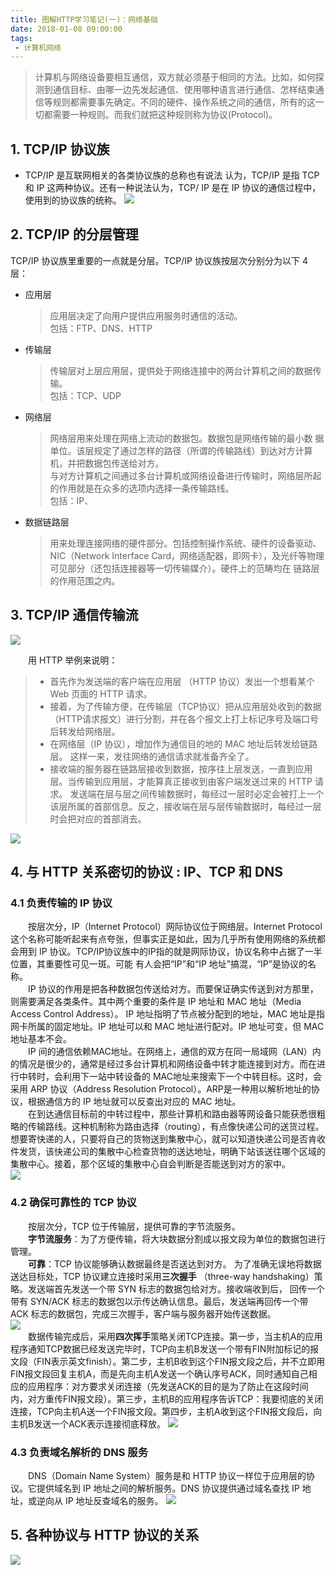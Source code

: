 ```yaml
---
title: 图解HTTP学习笔记(一)：网络基础
date: 2018-01-08 09:00:00
tags:
 - 计算机网络
---
```


>计算机与网络设备要相互通信，双方就必须基于相同的方法。比如，如何探测到通信目标、由哪一边先发起通信、使用哪种语言进行通信、怎样结束通信等规则都需要事先确定。不同的硬件、操作系统之间的通信，所有的这一切都需要一种规则。而我们就把这种规则称为协议(Protocol)。  

## 1. TCP/IP 协议族
* TCP/IP 是互联网相关的各类协议族的总称也有说法 认为，TCP/IP 是指 TCP 和 IP 这两种协议。还有一种说法认为，TCP/ IP 是在 IP 协议的通信过程中，使用到的协议族的统称。
![](http://img.yancongwen.cn/18-4-13/56154609.jpg)

## 2. TCP/IP 的分层管理 
TCP/IP 协议族里重要的一点就是分层。TCP/IP 协议族按层次分别分为以下 4 层：
- 应用层
    > 应用层决定了向用户提供应用服务时通信的活动。  
    包括：FTP、DNS、HTTP
- 传输层
    > 传输层对上层应用层，提供处于网络连接中的两台计算机之间的数据传输。    
    包括：TCP、UDP
- 网络层
    > 网络层用来处理在网络上流动的数据包。数据包是网络传输的最小数 据单位。该层规定了通过怎样的路径（所谓的传输路线）到达对方计算机，并把数据包传送给对方。        
    与对方计算机之间通过多台计算机或网络设备进行传输时，网络层所起的作用就是在众多的选项内选择一条传输路线。    
    包括：IP、
- 数据链路层
    > 用来处理连接网络的硬件部分。包括控制操作系统、硬件的设备驱动、NIC（Network Interface Card，网络适配器，即网卡），及光纤等物理可见部分（还包括连接器等一切传输媒介）。硬件上的范畴均在 链路层的作用范围之内。

## 3. TCP/IP 通信传输流
![](http://img.yancongwen.cn/18-4-13/34837843.jpg)

&emsp;&emsp;用 HTTP 举例来说明：
> - 首先作为发送端的客户端在应用层 （HTTP 协议）发出一个想看某个 Web 页面的 HTTP 请求。 
> - 接着，为了传输方便，在传输层（TCP协议）把从应用层处收到的数据（HTTP请求报文）进行分割，并在各个报文上打上标记序号及端口号后转发给网络层。
> - 在网络层（IP 协议），增加作为通信目的地的 MAC 地址后转发给链路层。 这样一来，发往网络的通信请求就准备齐全了。
> - 接收端的服务器在链路层接收到数据，按序往上层发送，一直到应用层。当传输到应用层，才能算真正接收到由客户端发送过来的 HTTP 请求。 发送端在层与层之间传输数据时，每经过一层时必定会被打上一个该层所属的首部信息。反之，接收端在层与层传输数据时，每经过一层 时会把对应的首部消去。 

![](http://img.yancongwen.cn/18-4-13/80112273.jpg)

## 4. 与 HTTP 关系密切的协议 : IP、TCP 和 DNS
### 4.1 负责传输的 IP 协议
&emsp;&emsp;按层次分，IP（Internet Protocol）网际协议位于网络层。Internet Protocol 这个名称可能听起来有点夸张，但事实正是如此，因为几乎所有使用网络的系统都会用到 IP 协议。TCP/IP协议族中的IP指的就是网际协议，协议名称中占据了一半位置，其重要性可见一斑。可能 有人会把“IP”和“IP 地址”搞混，“IP”是协议的名称。    
&emsp;&emsp;IP 协议的作用是把各种数据包传送给对方。而要保证确实传送到对方那里，则需要满足各类条件。其中两个重要的条件是 IP 地址和 MAC 地址（Media Access Control Address）。
IP 地址指明了节点被分配到的地址，MAC 地址是指网卡所属的固定地址。IP 地址可以和 MAC 地址进行配对。IP 地址可变，但 MAC 地址基本不会。  
&emsp;&emsp;IP 间的通信依赖MAC地址。在网络上，通信的双方在同一局域网（LAN）内的情况是很少的，通常是经过多台计算机和网络设备中转才能连接到对方。而在进行中转时，会利用下一站中转设备的 MAC地址来搜索下一个中转目标。这时，会采用 ARP 协议（Address Resolution Protocol）。ARP是一种用以解析地址的协议，根据通信方的 IP 地址就可以反查出对应的 MAC 地址。  
&emsp;&emsp;在到达通信目标前的中转过程中，那些计算机和路由器等网设备只能获悉很粗略的传输路线。这种机制称为路由选择（routing），有点像快递公司的送货过程。想要寄快递的人，只要将自己的货物送到集散中心，就可以知道快递公司是否肯收件发货，该快递公司的集散中心检查货物的送达地址，明确下站该送往哪个区域的集散中心。接着，那个区域的集散中心自会判断是否能送到对方的家中。    
![](http://img.yancongwen.cn/18-4-13/38544539.jpg)
### 4.2 确保可靠性的 TCP 协议 
&emsp;&emsp;按层次分，TCP 位于传输层，提供可靠的字节流服务。    
&emsp;&emsp;**字节流服务**：为了方便传输，将大块数据分割成以报文段为单位的数据包进行管理。    
&emsp;&emsp;**可靠**：TCP 协议能够确认数据最终是否送达到对方。
为了准确无误地将数据送达目标处，TCP 协议建立连接时采用**三次握手** （three-way handshaking）策略。发送端首先发送一个带 SYN 标志的数据包给对方。接收端收到后， 回传一个带有 SYN/ACK 标志的数据包以示传达确认信息。最后，发送端再回传一个带 ACK 标志的数据包，完成三次握手，客户端与服务器开始传送数据。  
![](http://img.yancongwen.cn/18-4-13/2720894.jpg)   
&emsp;&emsp;数据传输完成后，采用**四次挥手**策略关闭TCP连接。第一步，当主机A的应用程序通知TCP数据已经发送完毕时，TCP向主机B发送一个带有FIN附加标记的报文段（FIN表示英文finish）。第二步，主机B收到这个FIN报文段之后，并不立即用FIN报文段回复主机A，而是先向主机A发送一个确认序号ACK，同时通知自己相应的应用程序：对方要求关闭连接（先发送ACK的目的是为了防止在这段时间内，对方重传FIN报文段）。第三步，主机B的应用程序告诉TCP：我要彻底的关闭连接，TCP向主机A送一个FIN报文段。第四步，主机A收到这个FIN报文段后，向主机B发送一个ACK表示连接彻底释放。
![](http://img.yancongwen.cn/18-4-13/76093235.jpg)   

### 4.3 负责域名解析的 DNS 服务
&emsp;&emsp;DNS（Domain Name System）服务是和 HTTP 协议一样位于应用层的协议。它提供域名到 IP 地址之间的解析服务。DNS 协议提供通过域名查找 IP 地址，或逆向从 IP 地址反查域名的服务。
![](http://img.yancongwen.cn/18-4-13/15374486.jpg)

## 5. 各种协议与 HTTP 协议的关系
![](http://img.yancongwen.cn/18-4-13/16491227.jpg)